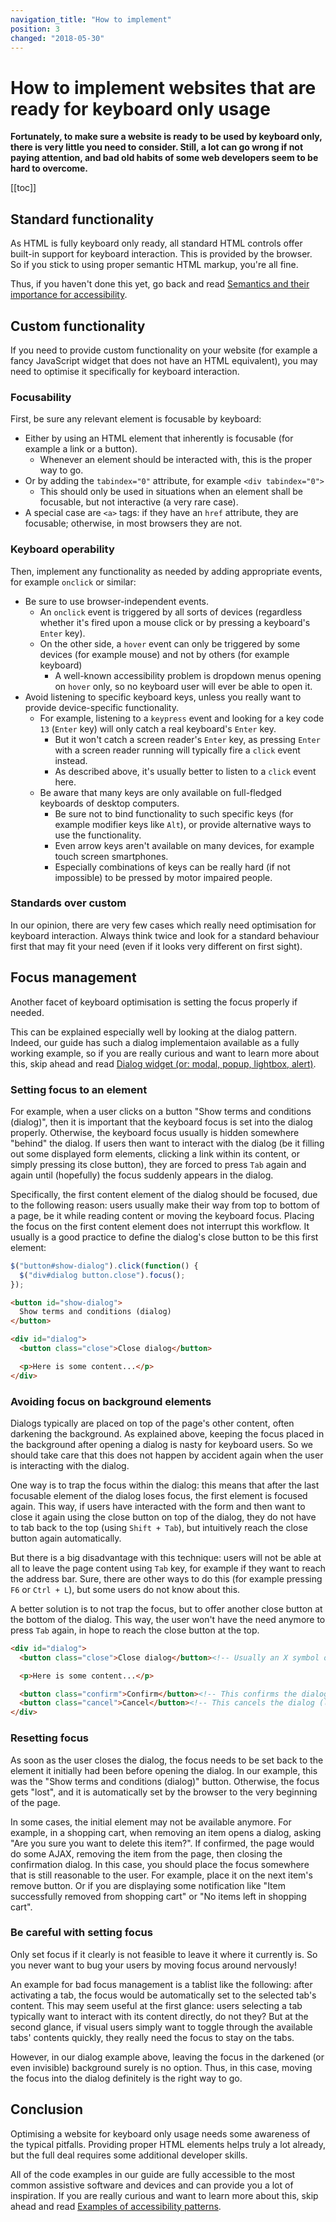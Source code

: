 ```yaml
---
navigation_title: "How to implement"
position: 3
changed: "2018-05-30"
---
```


# How to implement websites that are ready for keyboard only usage

**Fortunately, to make sure a website is ready to be used by keyboard only, there is very little you need to consider. Still, a lot can go wrong if not paying attention, and bad old habits of some web developers seem to be hard to overcome.**

[[toc]]

## Standard functionality

As HTML is fully keyboard only ready, all standard HTML controls offer built-in support for keyboard interaction. This is provided by the browser. So if you stick to using proper semantic HTML markup, you're all fine.

Thus, if you haven't done this yet, go back and read [Semantics and their importance for accessibility](/knowledge/semantics).

## Custom functionality

If you need to provide custom functionality on your website (for example a fancy JavaScript widget that does not have an HTML equivalent), you may need to optimise it specifically for keyboard interaction.

### Focusability

First, be sure any relevant element is focusable by keyboard:

- Either by using an HTML element that inherently is focusable (for example a link or a button).
    - Whenever an element should be interacted with, this is the proper way to go.
- Or by adding the `tabindex="0"` attribute, for example `<div tabindex="0">`
    - This should only be used in situations when an element shall be focusable, but not interactive (a very rare case).
- A special case are `<a>` tags: if they have an `href` attribute, they are focusable; otherwise, in most browsers they are not.

### Keyboard operability

Then, implement any functionality as needed by adding appropriate events, for example `onclick` or similar:

- Be sure to use browser-independent events.
    - An `onclick` event is triggered by all sorts of devices (regardless whether it's fired upon a mouse click or by pressing a keyboard's `Enter` key).
    - On the other side, a `hover` event can only be triggered by some devices (for example mouse) and not by others (for example keyboard)
        - A well-known accessibility problem is dropdown menus opening on `hover` only, so no keyboard user will ever be able to open it.
- Avoid listening to specific keyboard keys, unless you really want to provide device-specific functionality.
    - For example, listening to a `keypress` event and looking for a key code `13` (`Enter` key) will only catch a real keyboard's `Enter` key.
        - But it won't catch a screen reader's `Enter` key, as pressing `Enter` with a screen reader running will typically fire a `click` event instead.
        - As described above, it's usually better to listen to a `click` event here.
    - Be aware that many keys are only available on full-fledged keyboards of desktop computers.
        - Be sure not to bind functionality to such specific keys (for example modifier keys like `Alt`), or provide alternative ways to use the functionality.
        - Even arrow keys aren't available on many devices, for example touch screen smartphones.
        - Especially combinations of keys can be really hard (if not impossible) to be pressed by motor impaired people.

### Standards over custom

In our opinion, there are very few cases which really need optimisation for keyboard interaction. Always think twice and look for a standard behaviour first that may fit your need (even if it looks very different on first sight).

## Focus management

Another facet of keyboard optimisation is setting the focus properly if needed.

This can be explained especially well by looking at the dialog pattern. Indeed, our guide has such a dialog implementaion available as a fully working example, so if you are really curious and want to learn more about this, skip ahead and read [Dialog widget (or: modal, popup, lightbox, alert)](/examples/widgets/dialog).

### Setting focus to an element

For example, when a user clicks on a button "Show terms and conditions (dialog)", then it is important that the keyboard focus is set into the dialog properly. Otherwise, the keyboard focus usually is hidden somewhere "behind" the dialog. If users then want to interact with the dialog (be it filling out some displayed form elements, clicking a link within its content, or simply pressing its close button), they are forced to press `Tab` again and again until (hopefully) the focus suddenly appears in the dialog.

Specifically, the first content element of the dialog should be focused, due to the following reason: users usually make their way from top to bottom of a page, be it while reading content or moving the keyboard focus. Placing the focus on the first content element does not interrupt this workflow. It usually is a good practice to define the dialog's close button to be this first element:

```javascript
$("button#show-dialog").click(function() {
  $("div#dialog button.close").focus();
});
```

```html
<button id="show-dialog">
  Show terms and conditions (dialog)
</button>

<div id="dialog">
  <button class="close">Close dialog</button>

  <p>Here is some content...</p>
</div>
```

### Avoiding focus on background elements

Dialogs typically are placed on top of the page's other content, often darkening the background. As explained above, keeping the focus placed in the background after opening a dialog is nasty for keyboard users. So we should take care that this does not happen by accident again when the user is interacting with the dialog.

One way is to trap the focus within the dialog: this means that after the last focusable element of the dialog loses focus, the first element is focused again. This way, if users have interacted with the form and then want to close it again using the close button on top of the dialog, they do not have to tab back to the top (using `Shift + Tab`), but intuitively reach the close button again automatically.

But there is a big disadvantage with this technique: users will not be able at all to leave the page content using `Tab` key, for example if they want to reach the address bar. Sure, there are other ways to do this (for example pressing `F6` or `Ctrl + L`), but some users do not know about this.

A better solution is to not trap the focus, but to offer another close button at the bottom of the dialog. This way, the user won't have the need anymore to press `Tab` again, in hope to reach the close button at the top.

```html
<div id="dialog">
  <button class="close">Close dialog</button><!-- Usually an X symbol on the top right -->

  <p>Here is some content...</p>

  <button class="confirm">Confirm</button><!-- This confirms the dialog -->
  <button class="cancel">Cancel</button><!-- This cancels the dialog (like the X symbol) -->
</div>
```

### Resetting focus

As soon as the user closes the dialog, the focus needs to be set back to the element it initially had been before opening the dialog. In our example, this was the "Show terms and conditions (dialog)" button. Otherwise, the focus gets "lost", and it is automatically set by the browser to the very beginning of the page.

In some cases, the initial element may not be available anymore. For example, in a shopping cart, when removing an item opens a dialog, asking "Are you sure you want to delete this item?". If confirmed, the page would do some AJAX, removing the item from the page, then closing the confirmation dialog. In this case, you should place the focus somewhere that is still reasonable to the user. For example, place it on the next item's remove button. Or if you are displaying some notification like "Item successfully removed from shopping cart" or "No items left in shopping cart".

### Be careful with setting focus

Only set focus if it clearly is not feasible to leave it where it currently is. So you never want to bug your users by moving focus around nervously!

An example for bad focus management is a tablist like the following: after activating a tab, the focus would be automatically set to the selected tab's content. This may seem useful at the first glance: users selecting a tab typically want to interact with its content directly, do not they? But at the second glance, if visual users simply want to toggle through the available tabs' contents quickly, they really need the focus to stay on the tabs.

However, in our dialog example above, leaving the focus in the darkened (or even invisible) background surely is no option. Thus, in this case, moving the focus into the dialog definitely is the right way to go.

## Conclusion

Optimising a website for keyboard only usage needs some awareness of the typical pitfalls. Providing proper HTML elements helps truly a lot already, but the full deal requires some additional developer skills.

All of the code examples in our guide are fully accessible to the most common assistive software and devices and can provide you a lot of inspiration. If you are really curious and want to learn more about this, skip ahead and read [Examples of accessibility patterns](/examples).
